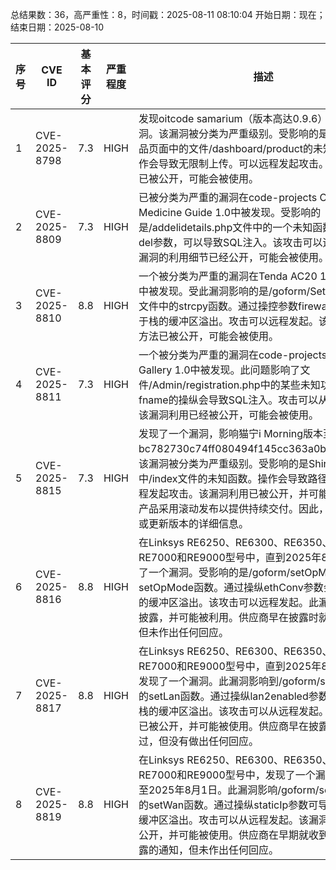 总结果数：36，高严重性：8，时间戳：2025-08-11 08:10:04
开始日期：现在；结束日期：2025-08-10

| 序号 | CVE ID | 基本评分 | 严重程度 | 描述 | 参考资料 |
|-----|--------|------------|----------|-------------|------------|
| 1 | CVE-2025-8798 | 7.3  | HIGH | 发现oitcode samarium（版本高达0.9.6）中存在一个漏洞。该漏洞被分类为严重级别。受影响的是组件创建产品页面中的文件/dashboard/product的未知函数。该操作会导致无限制上传。可以远程发起攻击。此漏洞利用已被公开，可能会被使用。 | [1]https://github.com/MaiqueSilva/VulnDB/blob/main/readme08.md<br>[2]https://vuldb.com/?ctiid.319326<br>[3]https://vuldb.com/?id.319326<br>[4]https://vuldb.com/?submit.626077 |
| 2 | CVE-2025-8809 | 7.3  | HIGH | 已被分类为严重的漏洞在code-projects Online Medicine Guide 1.0中被发现。受影响的是/addelidetails.php文件中的一个未知函数。通过操纵del参数，可以导致SQL注入。该攻击可以远程发起。该漏洞的利用细节已经公开，可能会被使用。 | [1]https://code-projects.org/<br>[2]https://github.com/Find33-3/cve/issues/1<br>[3]https://vuldb.com/?ctiid.319338<br>[4]https://vuldb.com/?id.319338<br>[5]https://vuldb.com/?submit.627335 |
| 3 | CVE-2025-8810 | 8.8  | HIGH | 一个被分类为严重的漏洞在Tenda AC20 16.03.08.05中被发现。受此漏洞影响的是/goform/SetFirewallCfg文件中的strcpy函数。通过操控参数firewallEn可导致基于栈的缓冲区溢出。攻击可以远程发起。该漏洞的利用方法已被公开，可能会被使用。 | [1]https://github.com/LaiwanHundun/CVE/blob/main/cve1<br>[2]https://vuldb.com/?ctiid.319339<br>[3]https://vuldb.com/?id.319339<br>[4]https://vuldb.com/?submit.627394<br>[5]https://www.tenda.com.cn/ |
| 4 | CVE-2025-8811 | 7.3  | HIGH | 一个被分类为严重的漏洞在code-projects Simple Art Gallery 1.0中被发现。此问题影响了文件/Admin/registration.php中的某些未知功能。对参数fname的操纵会导致SQL注入。攻击可以从远程发起。该漏洞利用已经被公开，可能会被使用。 | [1]https://code-projects.org/<br>[2]https://github.com/Darlingzero2/cve/issues/3<br>[3]https://vuldb.com/?ctiid.319340<br>[4]https://vuldb.com/?id.319340<br>[5]https://vuldb.com/?submit.627395 |
| 5 | CVE-2025-8815 | 7.3  | HIGH | 发现了一个漏洞，影响猫宁i Morning版本至bc782730c74ff080494f145cc363a0b4f43f7d3e。该漏洞被分类为严重级别。受影响的是Shiro配置组件中/index文件的未知函数。操作会导致路径遍历。可以远程发起攻击。该漏洞利用已被公开，并可能被使用。此产品采用滚动发布以提供持续交付。因此，没有受影响或更新版本的详细信息。 | [1]https://gitee.com/morning-pro/Morning/issues/ICOVAK<br>[2]https://vuldb.com/?ctiid.319344<br>[3]https://vuldb.com/?id.319344<br>[4]https://vuldb.com/?submit.622348 |
| 6 | CVE-2025-8816 | 8.8  | HIGH | 在Linksys RE6250、RE6300、RE6350、RE6500、RE7000和RE9000型号中，直到2025年8月1日，发现了一个漏洞。受影响的是/goform/setOpMode文件中的setOpMode函数。通过操纵ethConv参数会导致基于栈的缓冲区溢出。该攻击可以远程发起。此漏洞已被公开披露，并可能被利用。供应商早在披露时就被联系过，但未作出任何回应。 | [1]https://github.com/wudipjq/my_vuln/blob/main/Linksys1/vuln_50/50.md<br>[2]https://github.com/wudipjq/my_vuln/blob/main/Linksys1/vuln_50/50.md#poc<br>[3]https://vuldb.com/?ctiid.319350<br>[4]https://vuldb.com/?id.319350<br>[5]https://vuldb.com/?submit.626680<br>[6]https://www.linksys.com/ |
| 7 | CVE-2025-8817 | 8.8  | HIGH | 在Linksys RE6250、RE6300、RE6350、RE6500、RE7000和RE9000型号中，直到2025年8月1日之前，发现了一个漏洞。此漏洞影响到/goform/setLan文件中的setLan函数。通过操纵lan2enabled参数可导致基于栈的缓冲区溢出。该攻击可以从远程发起。该漏洞利用已被公开，并可能被使用。供应商早在披露前就被联系过，但没有做出任何回应。 | [1]https://github.com/wudipjq/my_vuln/blob/main/Linksys1/vuln_51/51.md<br>[2]https://github.com/wudipjq/my_vuln/blob/main/Linksys1/vuln_51/51.md#poc<br>[3]https://vuldb.com/?ctiid.319351<br>[4]https://vuldb.com/?id.319351<br>[5]https://vuldb.com/?submit.626681<br>[6]https://www.linksys.com/ |
| 8 | CVE-2025-8819 | 8.8  | HIGH | 在Linksys RE6250、RE6300、RE6350、RE6500、RE7000和RE9000型号中，发现了一个漏洞，影响日期至2025年8月1日。此漏洞影响/goform/setWan文件中的setWan函数。通过操纵staticIp参数可导致基于栈的缓冲区溢出。攻击可以从远程发起。该漏洞利用已经被公开，并可能被使用。供应商在早期就收到了关于此披露的通知，但未作出任何回应。 | [1]https://github.com/wudipjq/my_vuln/blob/main/Linksys1/vuln_53/53.md<br>[2]https://github.com/wudipjq/my_vuln/blob/main/Linksys1/vuln_53/53.md#poc<br>[3]https://vuldb.com/?ctiid.319353<br>[4]https://vuldb.com/?id.319353<br>[5]https://vuldb.com/?submit.626683<br>[6]https://www.linksys.com/ |